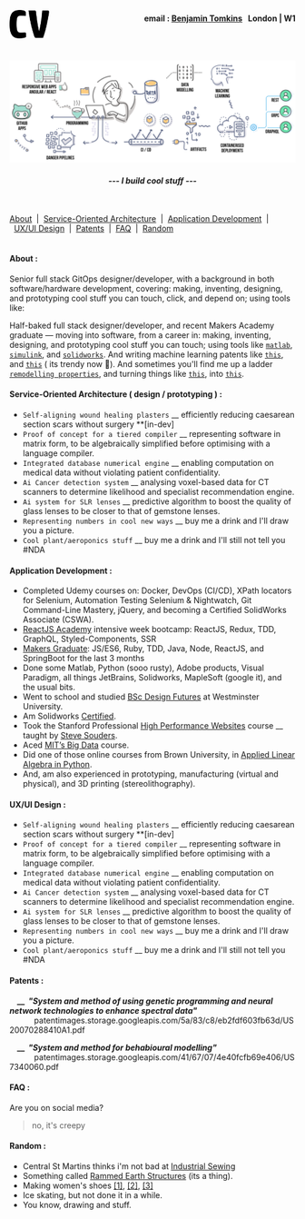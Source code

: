<a name="cv"><img align="left" src="./images/CV-3.svg" height="50"/></a>
<h4 align="right">email&nbsp;:&nbsp;<a href="mailto:bentomkins@gmail.com">Benjamin Tomkins</a>&nbsp;&nbsp;&nbsp;London | W1</h4>
<br><br>
<p align="center" ><a name="journey"><img src="./images/cv-art-7.svg" width="900"/></a></p>

<h4 align="center"><i>--- I build cool stuff ---</i></h4><br>


[About](#About)&nbsp;&nbsp;|&nbsp;&nbsp;[Service-Oriented Architecture](#SOA)&nbsp;&nbsp;|&nbsp;&nbsp;[Application Development](#APPS)&nbsp;&nbsp;|&nbsp;&nbsp;[UX/UI Design](#UI)&nbsp;&nbsp;|&nbsp;&nbsp;[Patents](#PATENTS)&nbsp;&nbsp;|&nbsp;&nbsp;[FAQ](#FAQ)&nbsp;&nbsp;|&nbsp;&nbsp;[Random](#Random)
<br><br>

#### <a name="About"></a>About :

Senior full stack GitOps designer/developer, with a background in both software/hardware development, covering: making, inventing, designing, and prototyping cool stuff you can touch, click, and depend on; using tools like:

Half-baked full stack designer/developer, and recent Makers Academy graduate — moving into software, from a career in: making, inventing, designing, and prototyping cool stuff you can touch; using tools like <a href="https://uk.mathworks.com/products/matlab.html">`matlab`</a>, <a href="https://uk.mathworks.com/products/simulink.html">`simulink`</a>, and <a href="https://www.solidworks.com/category/3d-cad">`solidworks`</a>. And writing machine learning patents like <a href="https://patentimages.storage.googleapis.com/5a/83/c8/eb2fdf603fb63d/US20070288410A1.pdf">`this`</a>, and <a href="https://patentimages.storage.googleapis.com/41/67/07/4e40fcfb69e406/US7340060.pdf">`this`</a> ( its trendy now 🤷). And sometimes you'll find me up a ladder <a href="https://github.com/Benjamin-Tomkins/CV/blob/master/images/plastering_1.jpg">`remodelling properties`</a>, and turning things like <a href="https://github.com/Benjamin-Tomkins/CV/blob/master/images/building_1.jpg">`this`</a>, into <a href="https://github.com/Benjamin-Tomkins/CV/blob/master/images/building_2.jpg">`this`</a>.

#### <a name="SOA"></a>Service-Oriented Architecture ( design / prototyping ) :

+ `Self-aligning wound healing plasters` __ efficiently reducing caesarean section scars without surgery **[in-dev]
+ `Proof of concept for a tiered compiler` __ representing software in matrix form, to be algebraically simplified before optimising with a language compiler.
+ `Integrated database numerical engine` __ enabling computation on medical data without violating patient confidentiality.
+ `Ai Cancer detection system` __ analysing voxel-based data for CT scanners to determine likelihood and specialist recommendation engine.
+ `Ai system for SLR lenses` __ predictive algorithm to boost the quality of glass lenses to be closer to that of gemstone lenses.
+ `Representing numbers in cool new ways` __ buy me a drink and I'll draw you a picture.
+ `Cool plant/aeroponics stuff` __ buy me a drink and I'll still not tell you #NDA

#### <a name="APPS"></a>Application Development :
+ Completed Udemy courses on: Docker, DevOps (CI/CD), XPath locators for Selenium, Automation Testing Selenium & Nightwatch, Git Command-Line Mastery, jQuery, and becoming a Certified SolidWorks Associate (CSWA).
+ <a href="https://reactjs.academy/">ReactJS Academy</a> intensive week bootcamp: ReactJS, Redux, TDD, GraphQL, Styled-Components, SSR
+ <a href="https://makers.tech/">Makers Graduate</a>: JS/ES6, Ruby, TDD, Java, Node, ReactJS, and SpringBoot for the last 3 months
+ Done some Matlab, Python (sooo rusty), Adobe products, Visual Paradigm, all things JetBrains, Solidworks, MapleSoft (google it), and the usual bits.
+ Went to school and studied <a href="https://github.com/Benjamin-Tomkins/CV/blob/master/images/degree.jpg">BSc Design Futures</a> at Westminster University.
+ Am Solidworks <a href="https://github.com/Benjamin-Tomkins/CV/blob/master/images/solidworks.png">Certified</a>.
+ Took the Stanford Professional <a href="https://github.com/Benjamin-Tomkins/CV/blob/master/images/stanford.jpg">High Performance Websites</a> course __ taught by <a href="https://stevesouders.com/about.php">Steve Souders</a>.
+ Aced <a href="https://github.com/Benjamin-Tomkins/CV/blob/master/images/big_data.png">MIT’s Big Data</a> course.
+ Did one of those online courses from Brown University, in <a href="https://github.com/Benjamin-Tomkins/CV/blob/master/images/linear_algebra.png">Applied Linear Algebra in Python</a>.
+ And, am also experienced in prototyping, manufacturing (virtual and physical), and 3D printing (stereolithography).

#### <a name="UI"></a>UX/UI Design :

+ `Self-aligning wound healing plasters` __ efficiently reducing caesarean section scars without surgery **[in-dev]
+ `Proof of concept for a tiered compiler` __ representing software in matrix form, to be algebraically simplified before optimising with a language compiler.
+ `Integrated database numerical engine` __ enabling computation on medical data without violating patient confidentiality.
+ `Ai Cancer detection system` __ analysing voxel-based data for CT scanners to determine likelihood and specialist recommendation engine.
+ `Ai system for SLR lenses` __ predictive algorithm to boost the quality of glass lenses to be closer to that of gemstone lenses.
+ `Representing numbers in cool new ways` __ buy me a drink and I'll draw you a picture.
+ `Cool plant/aeroponics stuff` __ buy me a drink and I'll still not tell you #NDA

#### <a name="PATENTS"></a>Patents :
<b>&nbsp;&nbsp;&nbsp;&nbsp;__&nbsp;&nbsp;<i>"System and method of using genetic programming and neural network technologies to enhance spectral data"</i></b><br>
&nbsp;&nbsp;&nbsp;&nbsp;&nbsp;&nbsp;&nbsp;&nbsp;&nbsp;&nbsp;&nbsp;patentimages.storage.googleapis.com/5a/83/c8/eb2fdf603fb63d/US20070288410A1.pdf

<b>&nbsp;&nbsp;&nbsp;&nbsp;__&nbsp;&nbsp;<i>"System and method for behabioural modelling"</i></b><br>
&nbsp;&nbsp;&nbsp;&nbsp;&nbsp;&nbsp;&nbsp;&nbsp;&nbsp;&nbsp;&nbsp;patentimages.storage.googleapis.com/41/67/07/4e40fcfb69e406/US7340060.pdf

#### <a name="FAQ"></a>FAQ :
Are you on social media?
> no, it's creepy

#### <a name="Random"></a>Random :
+ Central St Martins thinks i'm not bad at <a href="https://github.com/Benjamin-Tomkins/CV/blob/master/images/sewing.jpg">Industrial Sewing</a>
+ Something called <a href="https://www.google.co.uk/search?q=rammed+earth+wall&source=lnms&tbm=isch&sa=X&ved=0ahUKEwifp7CPmt3cAhWpBcAKHQr8DlYQ_AUICigB&biw=1280&bih=703">Rammed Earth Structures</a> (its a thing).
+ Making women's shoes <a href="https://github.com/Benjamin-Tomkins/CV/blob/master/images/shoes_1.jpg">[1]</a>, <a href="https://github.com/Benjamin-Tomkins/CV/blob/master/images/shoes_2.jpg">[2]</a>, <a href="https://github.com/Benjamin-Tomkins/CV/blob/master/images/shoes_3.jpg">[3]</a>
+ Ice skating, but not done it in a while.
+ You know, drawing and stuff.
